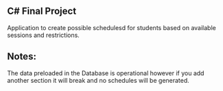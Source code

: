 ## C# Final Project

Application to create possible schedulesd for students based on available sessions and restrictions.

## Notes:
The data preloaded in the Database is operational however if you add another section it will break and no schedules will be generated.


  
